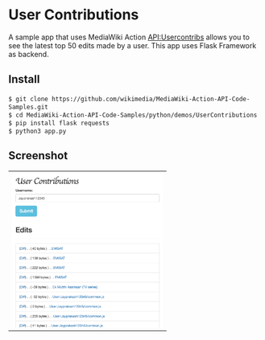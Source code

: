 # User Contributions
A sample app that uses MediaWiki Action [API:Usercontribs](https://www.mediawiki.org/wiki/API:Usercontribs) allows you to see the latest top 50 edits made by a user. This app uses Flask Framework as backend.

Install
-------

```
$ git clone https://github.com/wikimedia/MediaWiki-Action-API-Code-Samples.git
$ cd MediaWiki-Action-API-Code-Samples/python/demos/UserContributions
$ pip install flask requests
$ python3 app.py
```

Screenshot
----------

<table><tr><td>
<img src="screenshot.png" width="300" style="border 5px solid black">
</td></tr></table>
